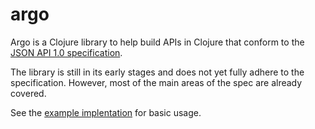 # argo

Argo is a Clojure library to help build APIs in Clojure that conform to the [JSON API 1.0 specification](http://jsonapi.org/format/).

The library is still in its early stages and does not yet fully adhere to the specification. However, most of the main areas of the spec
are already covered.

See the [example implentation](https://github.com/stephenmuss/argo/blob/master/example/src/example/api.clj) for basic usage.
